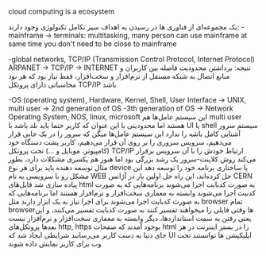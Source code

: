 cloud computing is a ecosystem

یک مجموعه‌ای از فناوری ها در رسیدن به اهداف سیر تکامل تکنولوژی وجود دارند:
-mainframe -> terminals:
	multitasking, many person can use mainframe at same time
	 you don't need to be close to mainframe

-global networks, TCP/IP (Transmission Control Protocol, Internet Protocol)
	ARPANET -> TCP/IP -> INTERNET
نتیجه: برداشتن محدودیت فاصله بین کاربران و منابع اتصال به شبکه مستقل از نرم‌افزار و سخت‌افزار، فقط نیاز بود که هر نود محاسباتی دارای پروتکل TCP/IP باشد

-OS (operating system), Hardware, Kernel, Shell, User Interface -> UNIX, multi user -> 2nd generation of OS
-3th generation of OS -> Network Operating System, NOS, linux, microsoft
این سیستم عامل‌ها هم multi user هستند اما محدودیتی با این عنوان که کاربر حتما باید بلد باشد با UI یا shell سیستم سرور آشنایی کامل باشه را ندارد
این سیستم عامل‌ها میگن که سرور را در یک جایی قرار می‌دهیم، سرویس سروری را بر روی آن قرار می‌دهیم، کاربر پشت دستگاه خود (کامپیوتر، موبایل و ...) تحت پروتکل TCP/IP ارتباط خودش را با آن سرویس برقرار می‌کند
روش کلاینت-سرور یک رشد بزرگی بود اما هنوز هم یکسری مشکلات دارد، بطور مثال توسعه دهنده باید برای هر نوع device یا ساختاری برنامه خود را توسعه دهد
این مشکل رو با سرویسی به نام WEB حل کرده‌اند، این راه حل اولین بار در آژانس CERN پیاده سازی شد
فایل‌های  html به صورت کدبایت اجرا می‌شوند
برنامه‌هایی که به صورت کدبیت اجرا می‌شوند وابسته به معماری سخت‌افزار و نرم‌افزار هستند
اما برنامه‌هایی که به صورت کدبایت اجرا می‌شوند برای اجرا نیاز به یک ابزار دارند مثل browser
تمام browserها وقتی فایلی را میخواهند تفسیر کنند به صورت کدبایت تفسیر می‌کنند، و این یعنی رفتن به سمت استانداردها، دیگر وابسته به معماری سخت‌افزار و نرم‌افزار نیست
بعدها پروتکل‌های http, https بوجود آمدند که صفحات html را در بستر اینترنت در هر جای دنیا به دست کاربر می‌رسانند
شرایطی ایجاد شد که UI اپلیکیشن ها توانستند تحت وب برای کاربر نمایش داده شوند
